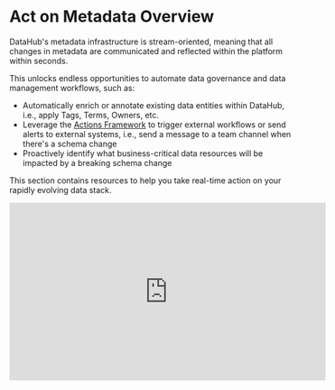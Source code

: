# Act on Metadata Overview

DataHub's metadata infrastructure is stream-oriented, meaning that all changes in metadata are communicated and reflected within the platform within seconds. 

This unlocks endless opportunities to automate data governance and data management workflows, such as:

* Automatically enrich or annotate existing data entities within DataHub, i.e., apply Tags, Terms, Owners, etc.
* Leverage the [Actions Framework](actions/README.md) to trigger external workflows or send alerts to external systems, i.e., send a message to a team channel when there's a schema change
* Proactively identify what business-critical data resources will be impacted by a breaking schema change

This section contains resources to help you take real-time action on your rapidly evolving data stack.

<p align="center">
<iframe width="560" height="315" src="https://www.youtube.com/embed/yeloymkK5ow" title="YouTube video player" frameborder="0" allow="accelerometer; autoplay; clipboard-write; encrypted-media; gyroscope; picture-in-picture" allowfullscreen></iframe>
</p>